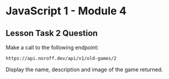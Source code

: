 # JavaScript 1 - Module 4

## Lesson Task 2 Question

Make a call to the following endpoint:

```
https://api.noroff.dev/api/v1/old-games/2
```

Display the name, description and image of the game returned.
